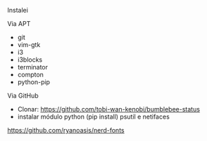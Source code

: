 Instalei

Via APT

- git
- vim-gtk
- i3
- i3blocks
- terminator
- compton
- python-pip


Via GitHub
- Clonar:
https://github.com/tobi-wan-kenobi/bumblebee-status
- instalar módulo python (pip install) psutil e netifaces

https://github.com/ryanoasis/nerd-fonts

